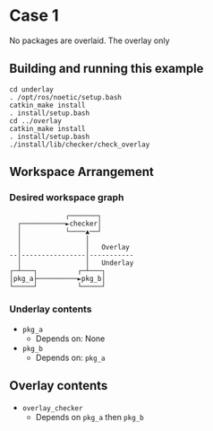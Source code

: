 # Case 1

No packages are overlaid.
The overlay only

## Building and running this example

```
cd underlay
. /opt/ros/noetic/setup.bash
catkin_make install
. install/setup.bash
cd ../overlay
catkin_make install
. install/setup.bash
./install/lib/checker/check_overlay
```


## Workspace Arrangement


### Desired workspace graph
```
              ┌───────┐
  ┌───────────►checker│
  │           └────▲──┘
  │                │
  │                │   Overlay
--│----------------│-----------
  │                │   Underlay
┌─┴───┐          ┌─┴───┐
│pkg_a├──────────►pkg_b│
└─────┘          └─────┘
```

### Underlay contents

* `pkg_a`
  * Depends on: None
* `pkg_b`
  * Depends on: `pkg_a`

## Overlay contents

* `overlay_checker`
  * Depends on `pkg_a` then `pkg_b`
